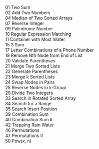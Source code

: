 01 Two Sum  
02 Add Two Numbers  
04 Median of Two Sorted Arrays  
07 Reverse Integer  
09 Palindrome Number  
10 Regular Expression Matching  
11 Container with Most Water  
15 3 Sum  
17 Letter Combinations of a Phone Number  
19 Remove Nth Node from End of List  
20 Validate Parentheses  
21 Merge Two Sorted Lists  
22 Generate Parentheses  
23 Merge k Sorted Lists  
24 Swap Nodes in Pairs  
25 Reverse Nodes in k-Group  
29 Divide Two Integers  
33 Search in Rotated Sorted Array  
34 Search for a Range  
35 Search Insert Position  
39 Combination Sum  
40 Combination Sum II  
42 Trapping Rain Water  
46 Permutations  
47 Permutations II  
50 Pow(x, n)  